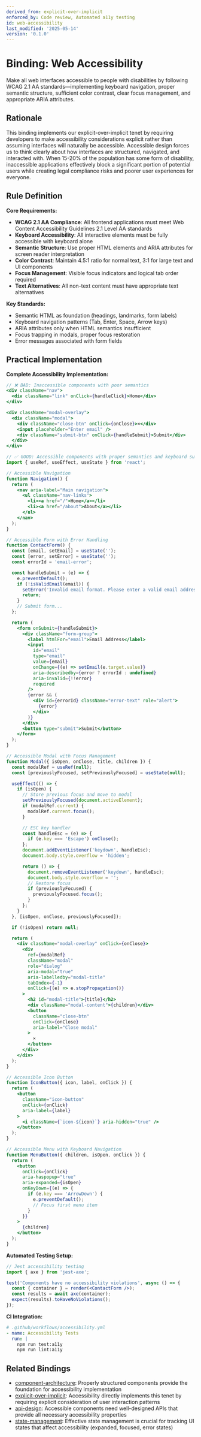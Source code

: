 ```yaml
---
derived_from: explicit-over-implicit
enforced_by: Code review, Automated a11y testing
id: web-accessibility
last_modified: '2025-05-14'
version: '0.1.0'
---
```

# Binding: Web Accessibility

Make all web interfaces accessible to people with disabilities by following WCAG 2.1 AA standards—implementing keyboard navigation, proper semantic structure, sufficient color contrast, clear focus management, and appropriate ARIA attributes.

## Rationale

This binding implements our explicit-over-implicit tenet by requiring developers to make accessibility considerations explicit rather than assuming interfaces will naturally be accessible. Accessible design forces us to think clearly about how interfaces are structured, navigated, and interacted with. When 15-20% of the population has some form of disability, inaccessible applications effectively block a significant portion of potential users while creating legal compliance risks and poorer user experiences for everyone.

## Rule Definition

**Core Requirements:**

- **WCAG 2.1 AA Compliance**: All frontend applications must meet Web Content Accessibility Guidelines 2.1 Level AA standards
- **Keyboard Accessibility**: All interactive elements must be fully accessible with keyboard alone
- **Semantic Structure**: Use proper HTML elements and ARIA attributes for screen reader interpretation
- **Color Contrast**: Maintain 4.5:1 ratio for normal text, 3:1 for large text and UI components
- **Focus Management**: Visible focus indicators and logical tab order required
- **Text Alternatives**: All non-text content must have appropriate text alternatives

**Key Standards:**
- Semantic HTML as foundation (headings, landmarks, form labels)
- Keyboard navigation patterns (Tab, Enter, Space, Arrow keys)
- ARIA attributes only when HTML semantics insufficient
- Focus trapping in modals, proper focus restoration
- Error messages associated with form fields

## Practical Implementation

**Complete Accessibility Implementation:**

```jsx
// ❌ BAD: Inaccessible components with poor semantics
<div className="nav">
  <div className="link" onClick={handleClick}>Home</div>
</div>

<div className="modal-overlay">
  <div className="modal">
    <div className="close-btn" onClick={onClose}>×</div>
    <input placeholder="Enter email" />
    <div className="submit-btn" onClick={handleSubmit}>Submit</div>
  </div>
</div>

// ✅ GOOD: Accessible components with proper semantics and keyboard support
import { useRef, useEffect, useState } from 'react';

// Accessible Navigation
function Navigation() {
  return (
    <nav aria-label="Main navigation">
      <ul className="nav-links">
        <li><a href="/">Home</a></li>
        <li><a href="/about">About</a></li>
      </ul>
    </nav>
  );
}

// Accessible Form with Error Handling
function ContactForm() {
  const [email, setEmail] = useState('');
  const [error, setError] = useState('');
  const errorId = 'email-error';

  const handleSubmit = (e) => {
    e.preventDefault();
    if (!isValidEmail(email)) {
      setError('Invalid email format. Please enter a valid email address.');
      return;
    }
    // Submit form...
  };

  return (
    <form onSubmit={handleSubmit}>
      <div className="form-group">
        <label htmlFor="email">Email Address</label>
        <input
          id="email"
          type="email"
          value={email}
          onChange={(e) => setEmail(e.target.value)}
          aria-describedby={error ? errorId : undefined}
          aria-invalid={!!error}
          required
        />
        {error && (
          <div id={errorId} className="error-text" role="alert">
            {error}
          </div>
        )}
      </div>
      <button type="submit">Submit</button>
    </form>
  );
}

// Accessible Modal with Focus Management
function Modal({ isOpen, onClose, title, children }) {
  const modalRef = useRef(null);
  const [previouslyFocused, setPreviouslyFocused] = useState(null);

  useEffect(() => {
    if (isOpen) {
      // Store previous focus and move to modal
      setPreviouslyFocused(document.activeElement);
      if (modalRef.current) {
        modalRef.current.focus();
      }

      // ESC key handler
      const handleEsc = (e) => {
        if (e.key === 'Escape') onClose();
      };
      document.addEventListener('keydown', handleEsc);
      document.body.style.overflow = 'hidden';

      return () => {
        document.removeEventListener('keydown', handleEsc);
        document.body.style.overflow = '';
        // Restore focus
        if (previouslyFocused) {
          previouslyFocused.focus();
        }
      };
    }
  }, [isOpen, onClose, previouslyFocused]);

  if (!isOpen) return null;

  return (
    <div className="modal-overlay" onClick={onClose}>
      <div
        ref={modalRef}
        className="modal"
        role="dialog"
        aria-modal="true"
        aria-labelledby="modal-title"
        tabIndex={-1}
        onClick={(e) => e.stopPropagation()}
      >
        <h2 id="modal-title">{title}</h2>
        <div className="modal-content">{children}</div>
        <button
          className="close-btn"
          onClick={onClose}
          aria-label="Close modal"
        >
          ×
        </button>
      </div>
    </div>
  );
}

// Accessible Icon Button
function IconButton({ icon, label, onClick }) {
  return (
    <button
      className="icon-button"
      onClick={onClick}
      aria-label={label}
    >
      <i className={`icon-${icon}`} aria-hidden="true" />
    </button>
  );
}

// Accessible Menu with Keyboard Navigation
function MenuButton({ children, isOpen, onClick }) {
  return (
    <button
      onClick={onClick}
      aria-haspopup="true"
      aria-expanded={isOpen}
      onKeyDown={(e) => {
        if (e.key === 'ArrowDown') {
          e.preventDefault();
          // Focus first menu item
        }
      }}
    >
      {children}
    </button>
  );
}
```

**Automated Testing Setup:**

```jsx
// Jest accessibility testing
import { axe } from 'jest-axe';

test('Components have no accessibility violations', async () => {
  const { container } = render(<ContactForm />);
  const results = await axe(container);
  expect(results).toHaveNoViolations();
});
```

**CI Integration:**

```yaml
# .github/workflows/accessibility.yml
- name: Accessibility Tests
  run: |
    npm run test:a11y
    npm run lint:a11y
```

## Related Bindings

- [component-architecture](../../core/component-architecture.md): Properly structured components provide the foundation for accessibility implementation
- [explicit-over-implicit](../../../tenets/explicit-over-implicit.md): Accessibility directly implements this tenet by requiring explicit consideration of user interaction patterns
- [api-design](../../core/api-design.md): Accessible components need well-designed APIs that provide all necessary accessibility properties
- [state-management](../../docs/bindings/categories/react/state-management.md): Effective state management is crucial for tracking UI states that affect accessibility (expanded, focused, error states)
